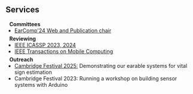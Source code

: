 ## Services

<h4 style="margin:0 10px 0;">Committees</h4>

<ul style="margin:0 0 5px;">
  <li><a href="http://esense.io/earcomp2024/"><autocolor>EarComp'24 Web and Publication chair</autocolor></a></li>
</ul>

<h4 style="margin:0 10px 0;">Reviewing</h4>

<ul style="margin:0 0 5px;">
  <li><a href="https://2025.ieeeicassp.org"><autocolor>IEEE ICASSP 2023, 2024</autocolor></a></li>
  <li><a href="https://www.computer.org/csdl/journal/tm"><autocolor>IEEE Transactions on Mobile Computing</autocolor></a></li>
</ul>

<h4 style="margin:0 10px 0;">Outreach</h4>

<ul style="margin:0 0 5px;">
  <li><a href="https://www.festival.cam.ac.uk/events/measure-your-heart-rate-your-earphones"><autocolor>Cambridge Festival 2025:</autocolor></a> Demonstrating our earable systems for vital sign estimation</li>
  <li>Cambridge Festival 2023: Running a workshop on building sensor systems with Arduino</li>
  
</ul>